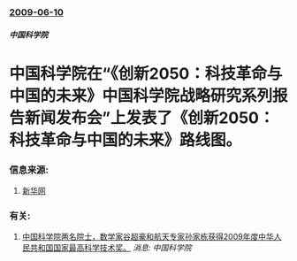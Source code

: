 ### [2009-06-10](/news/2009/06/10/index.md)

##### 中国科学院
#  中国科学院在“《创新2050：科技革命与中国的未来》中国科学院战略研究系列报告新闻发布会”上发表了《创新2050：科技革命与中国的未来》路线图。




### 信息来源:

1. [新华网](http://news.xinhuanet.com/tech/2009-06/11/content_11524329.htm)

### 有关:

1. [ 中国科学院两名院士，数学家谷超豪和航天专家孙家栋获得2009年度中华人民共和国国家最高科学技术奖。](/zh/news/2010/01/11/中国科学院两名院士-数学家谷超豪和航天专家孙家栋获得2009年度中华人民共和国国家最高科学技术奖.md) _消息: 中国科学院_
